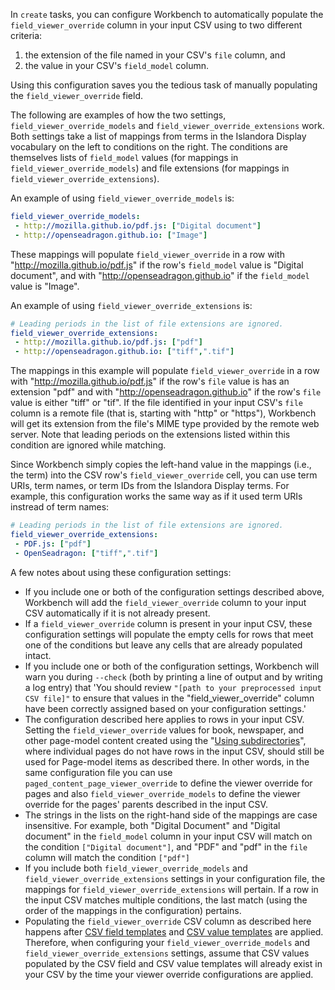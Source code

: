 In `create` tasks, you can configure Workbench to automatically populate the `field_viewer_override` column in your input CSV using to two different criteria:

1. the extension of the file named in your CSV's `file` column, and
2. the value in your CSV's `field_model` column.

Using this configuration saves you the tedious task of manually populating the `field_viewer_override` field.

The following are examples of how the two settings, `field_viewer_override_models` and `field_viewer_override_extensions` work. Both settings take a list of mappings from terms in the Islandora Display vocabulary on the left to conditions on the right. The conditions are themselves lists of `field_model` values (for mappings in `field_viewer_override_models`) and file extensions (for mappings in `field_viewer_override_extensions`).

An example of using `field_viewer_override_models` is:

```yaml
field_viewer_override_models:
 - http://mozilla.github.io/pdf.js: ["Digital document"]
 - http://openseadragon.github.io: ["Image"]
```

These mappings will populate `field_viewer_override` in a row with "http://mozilla.github.io/pdf.js" if the row's `field_model` value is "Digital document", and with "http://openseadragon.github.io" if the `field_model` value is "Image".

An example of using `field_viewer_override_extensions` is:

```yaml
# Leading periods in the list of file extensions are ignored.
field_viewer_override_extensions:
 - http://mozilla.github.io/pdf.js: ["pdf"]
 - http://openseadragon.github.io: ["tiff",".tif"]
```

The mappings in this example will populate `field_viewer_override` in a row with "http://mozilla.github.io/pdf.js" if the row's `file` value is has an extension "pdf" and with "http://openseadragon.github.io" if the row's `file` value is either "tiff" or "tif". If the file identified in your input CSV's `file` column is a remote file (that is, starting with "http" or "https"), Workbench will get its extension from the file's MIME type provided by the remote web server. Note that leading periods on the extensions listed within this condition are ignored while matching.

Since Workbench simply copies the left-hand value in the mappings (i.e., the term) into the CSV row's `field_viewer_override` cell, you can use term URIs, term names, or term IDs from the Islandora Display terms. For example, this configuration works the same way as if it used term URIs instread of term names:

```yaml
# Leading periods in the list of file extensions are ignored.
field_viewer_override_extensions:
 - PDF.js: ["pdf"]
 - OpenSeadragon: ["tiff",".tif"]
```

A few notes about using these configuration settings:

 - If you include one or both of the configuration settings described above, Workbench will add the `field_viewer_override` column to your input CSV automatically if it is not already present.
 - If a `field_viewer_override` column is present in your input CSV, these configuration settings will populate the empty cells for rows that meet one of the conditions but leave any cells that are already populated intact.
 - If you include one or both of the configuration settings, Workbench will warn you during `--check` (both by printing a line of output and by writing a log entry) that 'You should review `"[path to your preprocessed input CSV file]"` to ensure that values in the "field_viewer_override" column have been correctly assigned based on your configuration settings.'
 - The configuration described here applies to rows in your input CSV. Setting the `field_viewer_override` values for book, newspaper, and other page-model content created using the "[Using subdirectories](/islandora_workbench_docs/paged_and_compound/#using-subdirectories)", where individual pages do not have rows in the input CSV, should still be used for Page-model items as described there. In other words, in the same configuration file you can use `paged_content_page_viewer_override` to define the viewer override for pages and also `field_viewer_override_models` to define the viewer override for the pages' parents described in the input CSV.
 - The strings in the lists on the right-hand side of the mappings are case insensitive. For example, both "Digital Document" and "Digital document" in the `field_model` column in your input CSV will match on the condition `["Digital document"]`, and "PDF" and "pdf" in the `file` column will match the condition `["pdf"]`
 - If you include both `field_viewer_override_models` and `field_viewer_override_extensions` settings in your configuration file, the mappings for `field_viewer_override_extensions` will pertain. If a row in the input CSV matches multiple conditions, the last match (using the order of the mappings in the configuration) pertains.
 - Populating the `field_viewer_override` CSV column as described here happens after [CSV field templates](/islandora_workbench_docs/field_templates/) and [CSV value templates](/islandora_workbench_docs/csv_value_templates/) are applied. Therefore, when configuring your `field_viewer_override_models` and `field_viewer_override_extensions` settings, assume that CSV values populated by the CSV field and CSV value templates will already exist in your CSV by the time your viewer override configurations are applied.